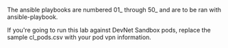 The ansible playbooks are numbered 01_ through 50_ and are to be ran with ansible-playbook. 

If you're going to run this lab against DevNet Sandbox pods, replace the sample cl_pods.csv with your pod vpn information.